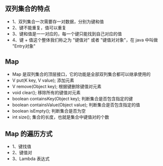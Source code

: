 ## 双列集合的特点
* 1、双列集合一次需要存一对数据，分别为键和值
* 2、键不能重复，值可以重复
* 3、键和值是一一对应的，每一个键只能找到自己对应的值
* 4、键 + 值这个整体我们称之为 "键值对" 或者 "键值对对象"，在 java 中叫做 "Entry对象"

## Map
* Map 是双列集合的顶层接口，它的功能是全部双列集合都可以继承使用的
* V put(K key, V value); 添加元素
* V remove(Object key); 根据键删除键值对元素
* void clear(); 移除所有的键值对元素
* boolean containsKey(Object key); 判断集合是否包含指定的键
* boolean containsValue(Object value); 判断集合是否包含指定的值
* boolean isEmpty(); 判断集合是否为空
* int size(); 集合的长度，也就是集合中键值对的个数

## Map 的遍历方式
* 1、键找值
* 2、键值对
* 3、Lambda 表达式
